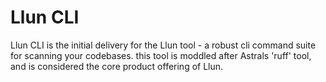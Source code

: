 # Llun CLI

Llun CLI is the initial delivery for the Llun tool - a robust cli command suite for scanning your codebases. this tool is moddled after Astrals 'ruff' tool, and is considered the core product offering of Llun.